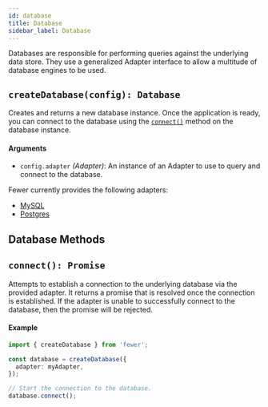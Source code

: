 ```yaml
---
id: database
title: Database
sidebar_label: Database
---
```


Databases are responsible for performing queries against the underlying data store. They use a generalized Adapter interface to allow a multitude of database engines to be used.

## `createDatabase(config): Database`

Creates and returns a new database instance. Once the application is ready, you can connect to the database using the [`connect()`](#database-connect-promise) method on the database instance.

#### Arguments

- `config.adapter` _(Adapter)_: An instance of an Adapter to use to query and connect to the database.

Fewer currently provides the following adapters:

- [MySQL](../adapters/mysql.md)
- [Postgres](../adapters/postgres.md)

## Database Methods

## `connect(): Promise`

Attempts to establish a connection to the underlying database via the provided adapter. It returns a promise that is resolved once the connection is established. If the adapter is unable to successfully connect to the database, then the promise will be rejected.

#### Example

```ts
import { createDatabase } from 'fewer';

const database = createDatabase({
  adapter: myAdapter,
});

// Start the connection to the database.
database.connect();
```
